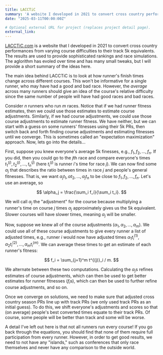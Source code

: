 ```yaml
---
title: LACCTiC
summary: 'A website I developed in 2021 to convert cross country performances from varying course difficulties to their track 5k equivalents. The results are used to provide sophisticated rankings and race simulations. The frontend is implemented using React and the backend using Django/Python/AWS. I actively advise students using this data for their own projects.'
date: "2025-03-11T00:00:00Z"

# Optional external URL for project (replaces project detail page).
external_link: 
---
```


[LACCTiC.com](www.lacctic.com) is a website that I developed in 2021 to convert cross country performances from varying course difficulties to their track 5k equivalents. The results are used to provide sophisticated rankings and race simulations. The aglorithm has evoled over time and has many small tweaks, but I will provide a short summary of the ideas here.

The main idea behind LACCTiC is to look at how runner's finish times change across different courses. This won't be informative for a single runner, who may have had a good and bad race. However, the *average* across many runners should give an idea of the course's relative difficulty since the same number of people will have had good races and bad races.

Consider $n$ runners who run $m$ races. Notice that if we had runner fitness estimates, then we could use those estimates to estimate course adjustments. Similarly, if we had course adjustments, we could use those course adjustments to estimate runner fitness. We have neither, but we can start with a guess on some runners' fitnesses using their 5k PRs, then switch back and forth finding course adjustments and estimating fitnesses until we converge. This is sometimes called an "expectation maximization" approach. Now, lets go into the details...

First, suppose you knew everyone's average 5k finesses, e.g., $f_1, f_2, \ldots, f_n$. If you did, then you could go to the $j$th race and compare everyone's times $t^{(j)}_1, t^{(j)}_2, ..., t^{(j)}_n$ (here $t^{(j)}_i$ is runner $i$'s time for race $j$). We can now find some $\alpha_j$ that describes the ratio between times in race $j$ and people's general fitnesses. That is, we want $\alpha_j t_1, \alpha t_2, \ldots, \alpha_j t_n$ to be close to $f_1, f_2, \ldots, f_n$. Let's use an average, so

$$
 \alpha_j = \frac{\sum_i f_i}{\sum_i t_i}.
$$

We will call $\alpha_j$ the "adjustment" for the course because multiplying a runner's time on course $j$ times $\alpha_j$ approximately gives us the 5k equivalent. Slower courses will have slower times, meaning $\alpha_j$ will be smaller.

Now, suppose we knew all of the course adjustments ($\alpha_1, \alpha_2, \ldots, \alpha_m$). We could use all of these course adjustments to give every runner a list of adjusted times, e.g., runner $i$ would now have adjusted times $\alpha_1 t^{(1)}_i, \alpha_2 t^{(2)}_i, \ldots, \alpha_m t^{(m)}_i$. We can average these times to get an estimate of each runner's fitness:

$$
 f_i = \sum_{j=1}^m  t^{(j)}_i / m.
$$

We alternate between these two computations. Calculating the $\alpha_j$s refines estimates of course adjustments, which can then be used to get better estimates for runner fitnesses ($f_i$s), which can then be used to further refine course adjustments, and so on.

Once we converge on solutions, we need to make sure that adjusted cross country season PRs line up with track PRs (we only used track PRs as an initial guess). To do this, we shift everyone's adjustments and scores so that (on average) people's best converted times equate to their track PRs. Of course, some people will be better than track and some will be worse.

A detail I've left out here is that not all runners run every course! If you go back through the equations, you should find that none of them require full participation from every runner.  However, in order to get good results, we need to not have any "islands," such as conferences that only race themselves and never have any comparison to the outside world.